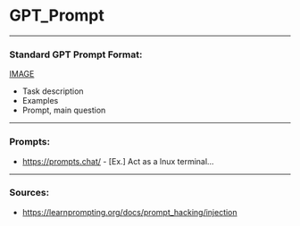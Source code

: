 # GPT_Prompt

***

### Standard GPT Prompt Format: 

[IMAGE](https://miro.medium.com/v2/resize:fit:1400/format:webp/1*OrfhOZhi-PmOjUY-cLI0_g.png)

* Task description
* Examples
* Prompt, main question 

***

### Prompts: 

* https://prompts.chat/ - [Ex.] Act as a lnux terminal...

***

### Sources:

* https://learnprompting.org/docs/prompt_hacking/injection
